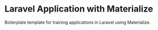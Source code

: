 # Laravel Application with Materialize

Boilerplate template for training applications in Laravel using Materialize.
